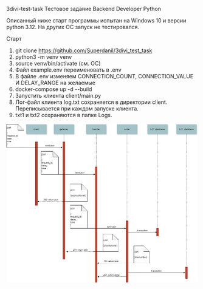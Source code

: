 3divi-test-task
Тестовое задание Backend Developer Python

Описанный ниже старт программы испытан на Windows 10 и версии python 3.12.
На других ОС запуск не тестировался.

Старт

1. git clone https://github.com/Superdanil/3divi_test_task
2. python3 -m venv venv
3. source venv/bin/activate (см. ОС)
4. Файл example.env переименовать в .env
5. В файле .env изменяем CONNECTION_COUNT, CONNECTION_VALUE И DELAY_RANGE на желаемые
6. docker-compose up -d --build
7. Запустить клиента client/main.py
8. Лог-файл клиента log.txt сохраняется в директории client. Переписывается при каждом запуске клиента.
9. txt1 и txt2 сохраняются в папке Logs.



![Image alt](https://github.com/Superdanil/3divi_test_task/blob/master/UML.jpg)
